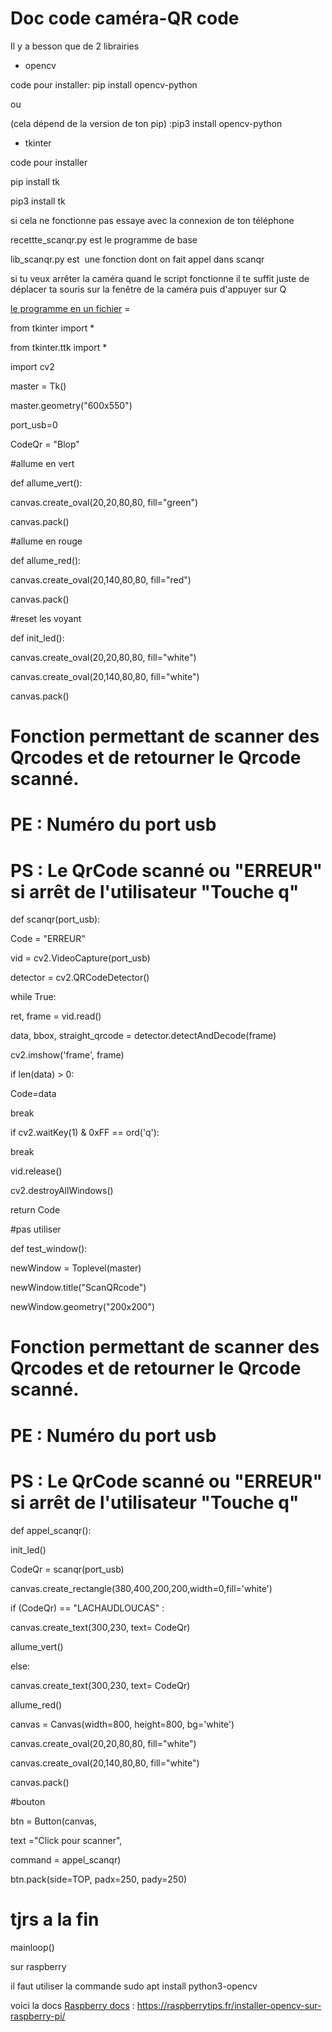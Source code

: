 # Doc code caméra-QR code

Il y a besson que de 2 librairies

- opencv

code pour installer: pip install opencv-python

ou

(cela dépend de la version de ton pip) :pip3 install opencv-python

- tkinter

code pour installer

pip install tk

pip3 install tk

si cela ne fonctionne pas essaye avec la connexion de ton téléphone

recettte_scanqr.py est le programme de base

lib_scanqr.py est  une fonction dont on fait appel dans scanqr

si tu veux arrêter la caméra quand le script fonctionne il te suffit juste de déplacer ta souris sur la fenêtre de la caméra puis d'appuyer sur Q

[le programme en un fichier](https://docs.google.com/document/d/1mBTkdhXaKx9JRsPEZaz8OQzHvxnv_3iFcekgbTZRuUI/edit?usp=sharing) =

from tkinter import *

from tkinter.ttk import *

import cv2

master = Tk()

master.geometry("600x550")

port_usb=0

CodeQr = "Blop"

#allume en vert

def allume_vert():

canvas.create_oval(20,20,80,80, fill="green")

canvas.pack()

#allume en rouge

def allume_red():

canvas.create_oval(20,140,80,80, fill="red")

canvas.pack()

#reset les voyant

def init_led():

canvas.create_oval(20,20,80,80, fill="white")

canvas.create_oval(20,140,80,80, fill="white")

canvas.pack()

# Fonction permettant de scanner des Qrcodes et de retourner le Qrcode scanné.

# PE : Numéro du port usb

# PS : Le QrCode scanné ou "ERREUR" si arrêt de l'utilisateur "Touche q"

def scanqr(port_usb):

Code = "ERREUR"

vid = cv2.VideoCapture(port_usb)

detector = cv2.QRCodeDetector()

while True:

ret, frame = vid.read()

data, bbox, straight_qrcode = detector.detectAndDecode(frame)

cv2.imshow('frame', frame)

if len(data) > 0:

Code=data

break

if cv2.waitKey(1) & 0xFF == ord('q'):

break

vid.release()

cv2.destroyAllWindows()

return Code

#pas utiliser

def test_window():

newWindow = Toplevel(master)

newWindow.title("ScanQRcode")

newWindow.geometry("200x200")

# Fonction permettant de scanner des Qrcodes et de retourner le Qrcode scanné.

# PE : Numéro du port usb

# PS : Le QrCode scanné ou "ERREUR" si arrêt de l'utilisateur "Touche q"

def appel_scanqr():

init_led()

CodeQr = scanqr(port_usb)

canvas.create_rectangle(380,400,200,200,width=0,fill='white')

if (CodeQr) == "LACHAUDLOUCAS" :

canvas.create_text(300,230, text= CodeQr)

allume_vert()

else:

canvas.create_text(300,230, text= CodeQr)

allume_red()

canvas = Canvas(width=800, height=800, bg='white')

canvas.create_oval(20,20,80,80, fill="white")

canvas.create_oval(20,140,80,80, fill="white")

canvas.pack()

#bouton

btn = Button(canvas,

text ="Click pour scanner",

command = appel_scanqr)

btn.pack(side=TOP, padx=250, pady=250)

# tjrs a la fin

mainloop()

sur raspberry

il faut utiliser la commande sudo apt install python3-opencv

voici la docs [Raspberry docs](https://raspberrytips.fr/installer-opencv-sur-raspberry-pi/) : https://raspberrytips.fr/installer-opencv-sur-raspberry-pi/